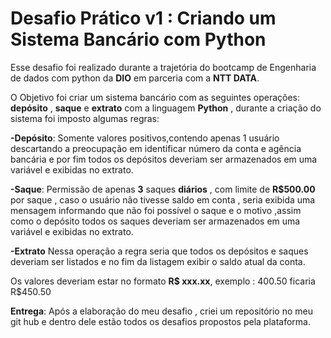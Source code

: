 
# Desafio Prático v1 : Criando um Sistema Bancário com Python

Esse desafio foi realizado durante a trajetória do bootcamp de Engenharia de dados com python da **DIO** em parceria com a **NTT DATA**.

O Objetivo foi criar um sistema bancário com as seguintes operações: **depósito** , **saque** e **extrato** com a linguagem **Python** , durante a criação do sistema foi imposto algumas regras:

**-Depósito**: Somente valores positivos,contendo apenas 1 usuário descartando a preocupação em identificar número da conta e agência bancária e por fim todos os depósitos deveriam ser armazenados em uma variável e exibidas no extrato.

**-Saque**: Permissão de apenas **3** saques **diários** , com limite de **R$500.00** por saque , caso o usuário não tivesse saldo em conta , seria exibida uma mensagem informando que não foi possível o saque e o motivo ,assim como o depósito todos os saques deveriam ser armazenados em uma variável e exibidas no extrato.

**-Extrato** Nessa operação a regra seria que todos os depósitos e saques deveriam ser listados e no fim da listagem exibir o saldo atual da conta. 

Os valores deveriam estar no formato **R$ xxx.xx**, exemplo : 400.50 ficaria R$450.50

**Entrega**: Após a elaboração do meu desafio , criei um repositório no meu git hub e dentro dele estão todos os desafios propostos pela plataforma. 
